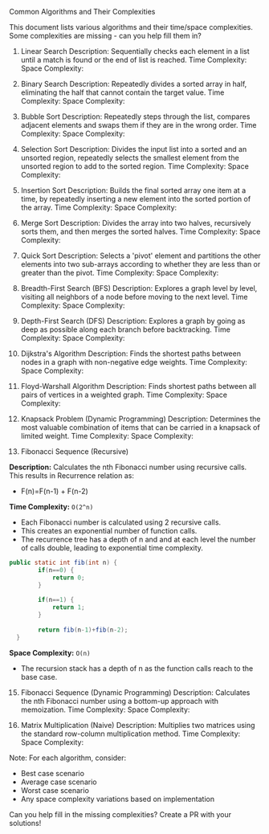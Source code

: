 Common Algorithms and Their Complexities

This document lists various algorithms and their time/space complexities. Some complexities are missing - can you help fill them in?

1. Linear Search
Description: Sequentially checks each element in a list until a match is found or the end of list is reached.
Time Complexity: 
Space Complexity:

2. Binary Search
Description: Repeatedly divides a sorted array in half, eliminating the half that cannot contain the target value.
Time Complexity: 
Space Complexity:

3. Bubble Sort
Description: Repeatedly steps through the list, compares adjacent elements and swaps them if they are in the wrong order.
Time Complexity: 
Space Complexity:


4. Selection Sort
Description: Divides the input list into a sorted and an unsorted region, repeatedly selects the smallest element from the unsorted region to add to the sorted region.
Time Complexity: 
Space Complexity:


5. Insertion Sort
Description: Builds the final sorted array one item at a time, by repeatedly inserting a new element into the sorted portion of the array.
Time Complexity: 
Space Complexity:


6. Merge Sort
Description: Divides the array into two halves, recursively sorts them, and then merges the sorted halves.
Time Complexity: 
Space Complexity:


7. Quick Sort
Description: Selects a 'pivot' element and partitions the other elements into two sub-arrays according to whether they are less than or greater than the pivot.
Time Complexity: 
Space Complexity:


8. Breadth-First Search (BFS)
Description: Explores a graph level by level, visiting all neighbors of a node before moving to the next level.
Time Complexity: 
Space Complexity:


9. Depth-First Search (DFS)
Description: Explores a graph by going as deep as possible along each branch before backtracking.
Time Complexity: 
Space Complexity:


10. Dijkstra's Algorithm
Description: Finds the shortest paths between nodes in a graph with non-negative edge weights.
Time Complexity: 
Space Complexity:


11. Floyd-Warshall Algorithm
Description: Finds shortest paths between all pairs of vertices in a weighted graph.
Time Complexity: 
Space Complexity:


12. Knapsack Problem (Dynamic Programming)
Description: Determines the most valuable combination of items that can be carried in a knapsack of limited weight.
Time Complexity: 
Space Complexity:


13. Fibonacci Sequence (Recursive)
    
**Description:** Calculates the nth Fibonacci number using recursive calls. This results in Recurrence relation as:
- F(n)=F(n-1) + F(n-2)

**Time Complexity:** `O(2^n)`
- Each Fibonacci number is calculated using 2 recursive calls.
- This creates an exponential number of function calls.
- The recurrence tree has a depth of n and and at each level the number of calls double, leading to exponential time complexity.
  
```java
public static int fib(int n) {
		if(n==0) {
			return 0;
		}
		
		if(n==1) {
			return 1;
		}
		
		return fib(n-1)+fib(n-2);
  }
```

**Space Complexity:** `O(n)`
- The recursion stack has a depth of n as the function calls reach to the base case.


15. Fibonacci Sequence (Dynamic Programming)
Description: Calculates the nth Fibonacci number using a bottom-up approach with memoization.
Time Complexity: 
Space Complexity:


16. Matrix Multiplication (Naive)
Description: Multiplies two matrices using the standard row-column multiplication method.
Time Complexity: 
Space Complexity:


Note: For each algorithm, consider:
- Best case scenario
- Average case scenario
- Worst case scenario
- Any space complexity variations based on implementation

Can you help fill in the missing complexities? Create a PR with your solutions!

